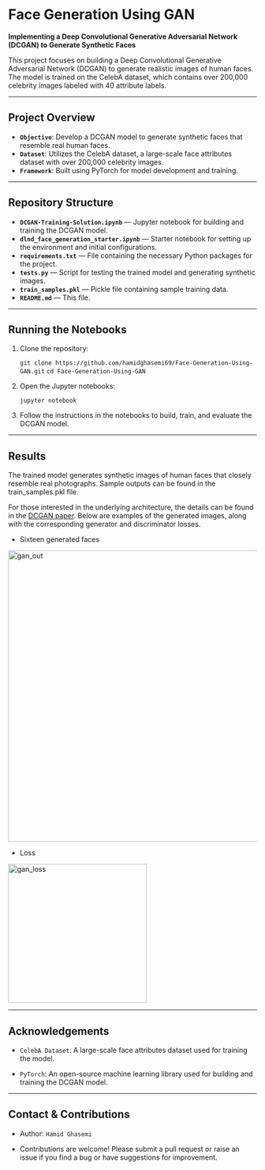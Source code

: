 # Face Generation Using GAN

**Implementing a Deep Convolutional Generative Adversarial Network (DCGAN) to Generate Synthetic Faces**

This project focuses on building a Deep Convolutional Generative Adversarial Network (DCGAN) to generate realistic images of human faces. The model is trained on the CelebA dataset, which contains over 200,000 celebrity images labeled with 40 attribute labels.

---

## Project Overview

- **`Objective`**: Develop a DCGAN model to generate synthetic faces that resemble real human faces.
- **`Dataset`**: Utilizes the CelebA dataset, a large-scale face attributes dataset with over 200,000 celebrity images.
- **`Framework`**: Built using PyTorch for model development and training.

---

## Repository Structure

- **`DCGAN-Training-Solution.ipynb`** — Jupyter notebook for building and training the DCGAN model.
- **`dlnd_face_generation_starter.ipynb`** — Starter notebook for setting up the environment and initial configurations.
- **`requirements.txt`** — File containing the necessary Python packages for the project.
- **`tests.py`** — Script for testing the trained model and generating synthetic images.
- **`train_samples.pkl`** — Pickle file containing sample training data.
- **`README.md`** — This file.

---

## Running the Notebooks

1. Clone the repository:
   
   `git clone https://github.com/hamidghasemi69/Face-Generation-Using-GAN.git`
   `cd Face-Generation-Using-GAN`

2. Open the Jupyter notebooks:
   
   `jupyter notebook`

3. Follow the instructions in the notebooks to build, train, and evaluate the DCGAN model.

---

## Results

The trained model generates synthetic images of human faces that closely resemble real photographs. Sample outputs can be found in the train_samples.pkl file.

For those interested in the underlying architecture, the details can be found in the [DCGAN paper](https://arxiv.org/pdf/1511.06434.pdf). Below are examples of the generated images, along with the corresponding generator and discriminator losses.


* Sixteen generated faces
<img width="589" alt="gan_out" src="https://github.com/hamidghasemi69/Face-Generation-Using-GAN/assets/22797186/b9254beb-d212-40f6-982f-f729f1f5b6bd">



* Loss
<img width="281" alt="gan_loss" src="https://github.com/hamidghasemi69/Face-Generation-Using-GAN/assets/22797186/cd00a153-0fe5-4d21-9c64-22f5d560daf8">


---

## Acknowledgements

- `CelebA Dataset`: A large-scale face attributes dataset used for training the model.

- `PyTorch`: An open-source machine learning library used for building and training the DCGAN model.


---

## Contact & Contributions

- Author: `Hamid Ghasemi`

- Contributions are welcome! Please submit a pull request or raise an issue if you find a bug or have suggestions for improvement.



